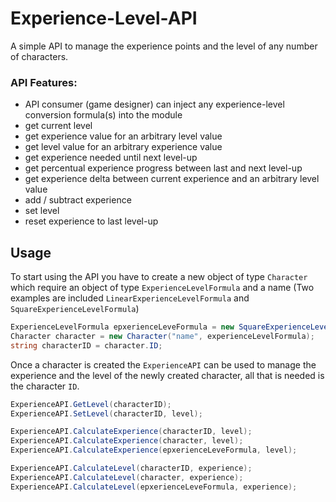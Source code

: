 # Experience-Level-API

A simple API to manage the experience points and the level of any number of characters.

### API Features:
* API consumer (game designer) can inject any experience-level conversion formula(s) into the module
* get current level
* get experience value for an arbitrary level value
* get level value for an arbitrary experience value
* get experience needed until next level-up
* get percentual experience progress between last and next level-up
* get experience delta between current experience and an arbitrary level value
* add / subtract experience
* set level
* reset experience to last level-up

## Usage

To start using the API you have to create a new object of type `Character` which require an object of type `ExperienceLevelFormula` and a name (Two examples are included `LinearExperienceLevelFormula` and `SquareExperienceLevelFormula`)
``` C#
ExperienceLevelFormula epxerienceLeveFormula = new SquareExperienceLevelFormula();
Character character = new Character("name", experienceLevelFormula); 
string characterID = character.ID;
```

Once a character is created the `ExperienceAPI` can be used to manage the experience and the level of the newly created character, all that is needed is the character `ID`.

``` C# 
ExperienceAPI.GetLevel(characterID);
ExperienceAPI.SetLevel(characterID, level);
```

``` C# 
ExperienceAPI.CalculateExperience(characterID, level);
ExperienceAPI.CalculateExperience(character, level);
ExperienceAPI.CalculateExperience(epxerienceLeveFormula, level);
```

``` C# 
ExperienceAPI.CalculateLevel(characterID, experience);
ExperienceAPI.CalculateLevel(character, experience);
ExperienceAPI.CalculateLevel(epxerienceLeveFormula, experience);
```